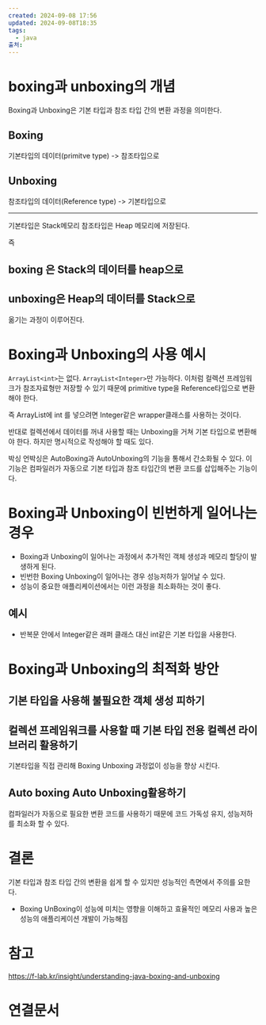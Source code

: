 ```yaml
---
created: 2024-09-08 17:56
updated: 2024-09-08T18:35
tags:
  - java
출처: 
---
```

# boxing과 unboxing의 개념
Boxing과 Unboxing은 기본 타입과 참조 타입 간의 변환 과정을 의미한다. 

## Boxing
기본타입의 데이터(primitve type) -> 참조타입으로

## Unboxing
참조타입의 데이터(Reference type) -> 기본타입으로

---
기본타입은 Stack메모리 참조타입은 Heap 메모리에 저장된다. 

즉
## boxing 은 Stack의 데이터를 heap으로

## unboxing은 Heap의 데이터를 Stack으로
옮기는 과정이 이루어진다. 

# Boxing과 Unboxing의 사용 예시
`ArrayList<int>`는 없다.
`ArrayList<Integer>`만 가능하다.
이처럼 컬렉션 프레임워크가 참조자료형만 저장할 수 있기 때문에 primitive type을 Reference타입으로 변환해야 한다.

즉 ArrayList에 int 를 넣으려면 Integer같은 wrapper클래스를 사용하는 것이다. 

반대로 컬렉션에서 데이터를 꺼내 사용할 때는 Unboxing을 거쳐 기본 타입으로 변환해야 한다.
하지만 명시적으로 작성해야 할 때도 있다.


박싱 언박싱은 AutoBoxing과 AutoUnboxing의 기능을 통해서 간소화될 수 있다. 
이 기능은 컴파일러가 자동으로 기본 타입과 참조 타입간의 변환 코드를 삽입해주는 기능이다.


# Boxing과 Unboxing이 빈번하게 일어나는 경우
- Boxing과 Unboxing이 일어나는 과정에서 추가적인 객체 생성과 메모리 할당이 발생하게 된다. 
- 빈번한 Boxing Unboxing이 일어나는 경우 성능저하가  일어날 수 있다.
- 성능이 중요한 애플리케이션에서는 이런 과정을 최소화하는 것이 좋다.

## 예시
- 반복문 안에서 Integer같은 래퍼 클래스 대신 int같은 기본 타입을 사용한다.


# Boxing과 Unboxing의 최적화 방안
## 기본 타입을 사용해 불필요한 객체 생성 피하기
## 컬렉션 프레임워크를 사용할 때 기본 타입 전용 컬렉션 라이브러리 활용하기
기본타입을 직접 관리해 Boxing Unboxing 과정없이 성능을 향상 시킨다.
## Auto boxing Auto Unboxing활용하기
컴파일러가 자동으로 필요한 변환 코드를 사용하기 때문에 코드 가독성 유지, 성능저하를 최소화 할 수 있다.

# 결론
기본 타입과 참조 타입 간의 변환을 쉽게 할 수 있지만 성능적인 측면에서 주의를 요한다.
- Boxing UnBoxing이 성능에 미치는 영향을 이해하고 효율적인 메모리 사용과 높은 성능의 애플리케이션 개발이 가능해짐


# 참고
https://f-lab.kr/insight/understanding-java-boxing-and-unboxing

# 연결문서
